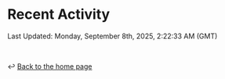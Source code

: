 # Recent Activity

<!--RECENT_ACTIVITY:start-->
<!--RECENT_ACTIVITY:end-->

<!--RECENT_ACTIVITY:last_update-->
Last Updated: Monday, September 8th, 2025, 2:22:33 AM (GMT)
<!--RECENT_ACTIVITY:last_update_end-->

<br>

↩️ [Back to the home page](/README.md)
